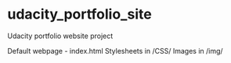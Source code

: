 # udacity_portfolio_site
Udacity portfolio website project

Default webpage - index.html
Stylesheets in /CSS/
Images in /img/
